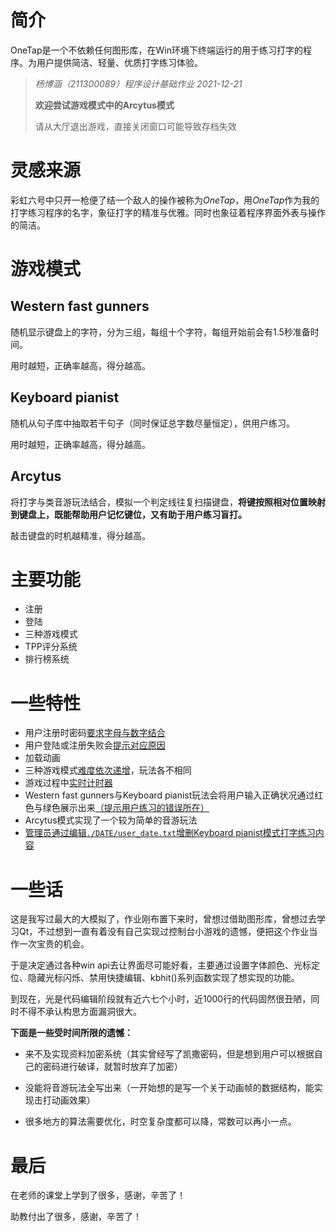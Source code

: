# 简介

OneTap是一个不依赖任何图形库，在Win环境下终端运行的用于练习打字的程序。为用户提供简洁、轻量、优质打字练习体验。

> *杨博涵（211300089）程序设计基础作业 2021-12-21*
>
> **欢迎尝试游戏模式中的Arcytus模式**
>
> 请从大厅退出游戏，直接关闭窗口可能导致存档失效

# 灵感来源

彩虹六号中只开一枪便了结一个敌人的操作被称为$OneTap$，用$OneTap$作为我的打字练习程序的名字，象征打字的精准与优雅。同时也象征着程序界面外表与操作的简洁。

# 游戏模式

## Western fast gunners

随机显示键盘上的字符，分为三组，每组十个字符，每组开始前会有1.5秒准备时间。

用时越短，正确率越高，得分越高。

## Keyboard pianist

随机从句子库中抽取若干句子（同时保证总字数尽量恒定），供用户练习。

用时越短，正确率越高，得分越高。

## Arcytus

将打字与类音游玩法结合，模拟一个判定线往复扫描键盘，**将键按照相对位置映射到键盘上，既能帮助用户记忆键位，又有助于用户练习盲打。**

敲击键盘的时机越精准，得分越高。

# 主要功能

- 注册
- 登陆
- 三种游戏模式
- TPP评分系统
- 排行榜系统

# 一些特性

- 用户注册时密码<u>要求字母与数字结合</u>
- 用户登陆或注册失败会<u>提示对应原因</u>
- 加载动画
- 三种游戏模式<u>难度依次递增</u>，玩法各不相同
- 游戏过程中<u>实时计时器</u>
- Western fast gunners与Keyboard pianist玩法会将用户输入正确状况通过红色与绿色展示出来<u>（提示用户练习的错误所在）</u>
- Arcytus模式实现了一个较为简单的音游玩法
- <u>管理员通过编辑`./DATE/user_date.txt`增删Keyboard pianist模式打字练习内容</u>

# 一些话

这是我写过最大的大模拟了，作业刚布置下来时，曾想过借助图形库，曾想过去学习Qt，不过想到一直有着没有自己实现过控制台小游戏的遗憾，便把这个作业当作一次宝贵的机会。

于是决定通过各种win api去让界面尽可能好看，主要通过设置字体颜色、光标定位、隐藏光标闪烁、禁用快捷编辑、kbhit()系列函数实现了想实现的功能。

到现在，光是代码编辑阶段就有近六七个小时，近1000行的代码固然很丑陋，同时不得不承认构思方面漏洞很大。

**下面是一些受时间所限的遗憾：**

- 来不及实现资料加密系统（其实曾经写了凯撒密码，但是想到用户可以根据自己的密码进行破译，就暂时放弃了加密）

- 没能将音游玩法全写出来（一开始想的是写一个关于动画帧的数据结构，能实现击打动画效果）

- 很多地方的算法需要优化，时空复杂度都可以降，常数可以再小一点。


# 最后

在老师的课堂上学到了很多，感谢，辛苦了！

助教付出了很多，感谢，辛苦了！
